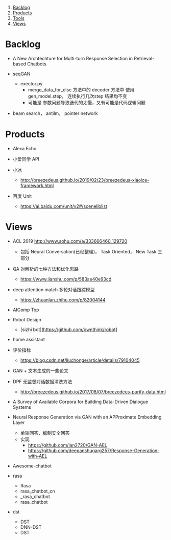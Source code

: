 <!-- TOC -->

1. [Backlog](#backlog)
2. [Products](#products)
3. [Tools](#tools)
4. [Views](#views)

<!-- /TOC -->

# Backlog
+ A New Archtechture for Multi-turn Response Selection in Retrieval-based Chatbots
+ seqGAN
    + exector.py 
        + merge_data_for_disc 方法中的 decoder 方法中 使用 gen_model.step， 连续执行几次step 结果均不变
        + 可能是 参数问题导致迭代的太慢，又有可能是代码逻辑问题

+ beam search， antilm， pointer network

# Products
+ Alexa Echo
+ 小爱同学 API
+ 小冰
    + http://breezedeus.github.io/2019/02/23/breezedeus-xiaoice-framework.html
    
+ 百度 Unit
    + https://ai.baidu.com/unit/v2#/sceneliblist
    


# Views
+ ACL 2019 http://www.sohu.com/a/333666460_129720
    + 包括 Neural Conversation(已经整理)， Task Oriented， New Task 三部分

+ QA 对解析的七种方法和优化思路
    + https://www.jianshu.com/p/583ae40e93cd
+ deep attention match 多轮对话跟踪模型
    + https://zhuanlan.zhihu.com/p/82004144

+ AIComp Top
+ Robot Design
    + [sizhi bot](https://github.com/ownthink/robot]
+ home assistant
+ 评价指标
    + https://blog.csdn.net/liuchonge/article/details/79104045
+ GAN + 文本生成的一些论文
+ DPF 无监督对话数据清洗方法
    + http://breezedeus.github.io/2017/08/07/breezedeus-purify-data.html
+ A Survey of Available Corpora for Building Data-Driven Dialogue Systems
+ Neural Response Generation via GAN with an APProximate Embedding Layer
    + 单轮回答，抑制安全回答
    + 实现
        + https://github.com/lan2720/GAN-AEL
        + https://github.com/deepanshugarg257/Response-Generation-with-AEL

+ Awesome-chatbot
+ rasa
    + Rasa
    + rasa_chatbot_cn
    + _rasa_chatbot
    + rasa_chatbot
+ dst
    + DST
    + DNN-DST
    + DST